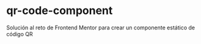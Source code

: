 # qr-code-component
Solución al reto de Frontend Mentor para crear un componente estático de código QR
